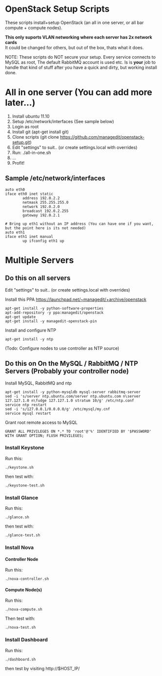 # OpenStack Setup Scripts

These scripts install+setup OpenStack (an all in one server, or all bar compute + compute nodes).

**This only suports VLAN networking where each server has 2x network cards**  
It could be changed for others, but out of the box, thats what it does.

NOTE: These scripts do NOT secure your setup. Every service connects to MySQL as root, The default RabbitMQ account is used etc. Is is **your** job to handle that kind of stuff after you have a quick and dirty, but working install done.


# All in one server (You can add more later...)

1. Install ubuntu 11.10
2. Setup /etc/network/interfaces (See sample below)
3. Login as root
4. Install git (apt-get install git)
5. Clone scripts (git clone https://github.com/managedit/openstack-setup.git)
6. Edit "settings" to suit.. (or create settings.local with overrides)
7. Run: ./all-in-one.sh
8. ...
9. Profit!

## Sample /etc/network/interfaces

    auto eth0
    iface eth0 inet static
            address 192.0.2.2
            netmask 255.255.255.0
            network 192.0.2.0
            broadcast 192.0.2.255
            gateway 192.0.2.1
    
    # Bring up eth1 without an IP address (You can have one if you want, but the point here is its not needed)
    auto eth1
    iface eth1 inet manual
            up ifconfig eth1 up 

# Multiple Servers

## Do this on all servers

Edit "settings" to suit.. (or create settings.local with overrides)

Install this PPA https://launchpad.net/~managedit/+archive/openstack

    apt-get install -y python-software-properties  
    apt-add-repository -y ppa:managedit/openstack  
    apt-get update  
    apt-get install -y managedit-openstack-pin  

Install and configure NTP

    apt-get install -y ntp

(Todo: Configure nodes to use controller as NTP source)

## Do this on On the MySQL / RabbitMQ / NTP Servers (Probably your controller node)

Install MySQL, RabbitMQ and ntp

    apt-get install -y python-mysqldb mysql-server rabbitmq-server  
    sed -i 's/server ntp.ubuntu.com/server ntp.ubuntu.com n\server 127.127.1.0 n\fudge 127.127.1.0 stratum 10/g' /etc/ntp.conf  
    service ntp restart  
    sed -i 's/127.0.0.1/0.0.0.0/g' /etc/mysql/my.cnf  
    service mysql restart  

Grant root remote access to MySQL

    GRANT ALL PRIVILEGES ON *.* TO 'root'@'%' IDENTIFIED BY '$PASSWORD' WITH GRANT OPTION; FLUSH PRIVILEGES;

### Install Keystone

Run this:

    ./keystone.sh

then test with:

    ./keystone-test.sh

### Install Glance

Run this:

    ./glance.sh

then test with:

    ./glance-test.sh

### Install Nova

#### Controller Node

Run this:

    ./nova-controller.sh

#### Compute Node(s)

Run this:

    ./nova-compute.sh

Then test with:

    ./nova-test.sh

### Install Dashboard

Run this:

    ./dashboard.sh

then test by visiting http://$HOST_IP/